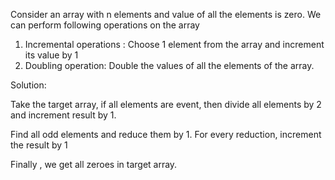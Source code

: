 Consider an array with n elements and value of all the elements is zero. We can perform
following operations on the array

1. Incremental operations : Choose 1 element from the array and increment its value by 1
2. Doubling operation: Double the values of all the elements of the array. 

Solution: 

Take the target array, if all elements are event, then divide all elements by 2 and increment result by 1. 

Find all odd elements and reduce them by 1. For every reduction, increment the result by 1

Finally , we get all zeroes in target array. 


